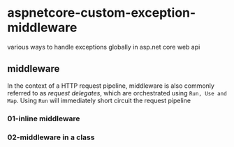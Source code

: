 # aspnetcore-custom-exception-middleware
various ways to handle exceptions globally in asp.net core web api 

## middleware
In the context of a HTTP request pipeline, middleware is also commonly referred to as _request delegates_, which are orchestrated using `Run, Use and Map`. Using `Run` will immediately short circuit the request pipeline

### 01-inline middleware
### 02-middleware in a class
